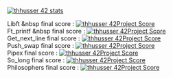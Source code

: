 [![thhusser 42 stats](https://badge42.herokuapp.com/api/stats/thhusser?privacyName=true&darkmode=true)](https://github.com/JaeSeoKim/badge42)

Libft &nbsp final score : [![thhusser 42Project Score](https://badge42.herokuapp.com/api/project/thhusser/Libft)](https://github.com/JaeSeoKim/badge42)<br />
Ft_printf &nbsp final score : [![thhusser 42Project Score](https://badge42.herokuapp.com/api/project/thhusser/ft_printf)](https://github.com/JaeSeoKim/badge42)<br />
Get_next_line final score : [![thhusser 42Project Score](https://badge42.herokuapp.com/api/project/thhusser/get_next_line)](https://github.com/JaeSeoKim/badge42)<br />
Push_swap     final score : [![thhusser 42Project Score](https://badge42.herokuapp.com/api/project/thhusser/push_swap)](https://github.com/JaeSeoKim/badge42)<br />
Pipex         final score : [![thhusser 42Project Score](https://badge42.herokuapp.com/api/project/thhusser/pipex)](https://github.com/JaeSeoKim/badge42)<br />
So_long       final score : [![thhusser 42Project Score](https://badge42.herokuapp.com/api/project/thhusser/so_long)](https://github.com/JaeSeoKim/badge42)<br />
Philosophers  final score : [![thhusser 42Project Score](https://badge42.herokuapp.com/api/project/thhusser/Philosophers)](https://github.com/JaeSeoKim/badge42)<br />

<!--
### Hi there 👋
**thibaut1304/thibaut1304** is a ✨ _special_ ✨ repository because its `README.md` (this file) appears on your GitHub profile.

Here are some ideas to get you started:

- 🔭 I’m currently working on ...
- 🌱 I’m currently learning ...
- 👯 I’m looking to collaborate on ...
- 🤔 I’m looking for help with ...
- 💬 Ask me about ...
- 📫 How to reach me: ...
- 😄 Pronouns: ...
- ⚡ Fun fact: ...
-->
